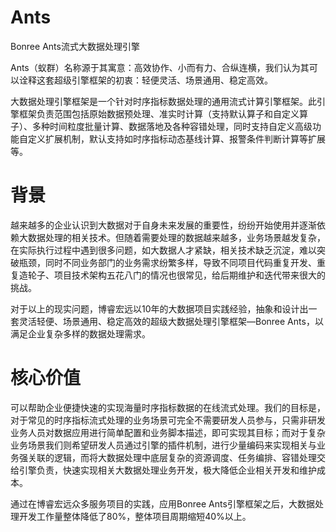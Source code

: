 # Ants
Bonree Ants流式大数据处理引擎

Ants（蚁群）名称源于其寓意：高效协作、小而有力、合纵连横，我们认为其可以诠释这套超级引擎框架的初衷：轻便灵活、场景通用、稳定高效。

大数据处理引擎框架是一个针对时序指标数据处理的通用流式计算引擎框架。此引擎框架负责范围包括原始数据预处理、准实时计算（支持默认算子和自定义算子）、多种时间粒度批量计算、数据落地及各种容错处理，同时支持自定义高级功能自定义扩展机制，默认支持如时序指标动态基线计算、报警条件判断计算等扩展等。


# 背景
越来越多的企业认识到大数据对于自身未来发展的重要性，纷纷开始使用并逐渐依赖大数据处理的相关技术。但随着需要处理的数据越来越多，业务场景越发复杂，在实际执行过程中遇到很多问题，如大数据人才紧缺，相关技术缺乏沉淀，难以突破瓶颈，同时不同业务部门的业务需求纷繁多样，导致不同项目代码重复开发、重复造轮子、项目技术架构五花八门的情况也很常见，给后期维护和迭代带来很大的挑战。

对于以上的现实问题，博睿宏远以10年的大数据项目实践经验，抽象和设计出一套灵活轻便、场景通用、稳定高效的超级大数据处理引擎框架—Bonree Ants，以满足企业复杂多样的数据处理需求。

# 核心价值
可以帮助企业便捷快速的实现海量时序指标数据的在线流式处理。我们的目标是，对于常见的时序指标流式处理的业务场景可完全不需要研发人员参与，只需非研发业务人员对数据应用进行简单配置和业务脚本描述，即可实现其目标；而对于复杂业务场景我们则希望研发人员通过引擎的插件机制，进行少量编码来实现相关与业务强关联的逻辑，而将大数据处理中底层复杂的资源调度、任务编排、容错处理交给引擎负责，快速实现相关大数据处理业务开发，极大降低企业相关开发和维护成本。

通过在博睿宏远众多服务项目的实践，应用Bonree Ants引擎框架之后，大数据处理开发工作量整体降低了80%，整体项目周期缩短40%以上。
